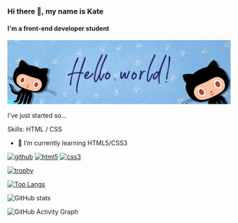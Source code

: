 ### Hi there 👋, my name is Kate
#### I'm a front-end developer student
![I'm a front-end developer student](https://github.com/eviars/eviars/blob/main/banner.jpg)

I've just started so...

Skills: HTML / CSS

- 🌱 I’m currently learning HTML5/CSS3 


[<img src='https://cdn.jsdelivr.net/npm/simple-icons@3.0.1/icons/github.svg' alt='github' height='40'>](https://github.com/EviLavender)  [<img src='https://cdn.jsdelivr.net/npm/simple-icons@3.0.1/icons/html5.svg' alt='html5' height='40'>](![HTML5](https://img.shields.io/badge/html5-%23E34F26.svg?style=for-the-badge&logo=html5&logoColor=white))  [<img src='https://cdn.jsdelivr.net/npm/simple-icons@3.0.1/icons/css3.svg' alt='css3' height='40'>](![CSS3](https://img.shields.io/badge/css3-%231572B6.svg?style=for-the-badge&logo=css3&logoColor=white))  

[![trophy](https://github-profile-trophy.vercel.app/?username=eviars)](https://github.com/ryo-ma/github-profile-trophy)

[![Top Langs](https://github-readme-stats.vercel.app/api/top-langs/?username=eviars)](https://github.com/anuraghazra/github-readme-stats)

![GitHub stats](https://github-readme-stats.vercel.app/api?username=eviars&show_icons=true)  

![GitHub Activity Graph](https://activity-graph.herokuapp.com/graph?username=eviars)  

